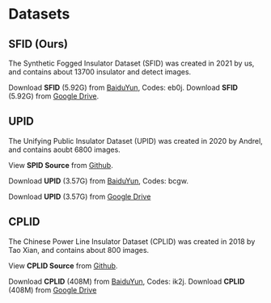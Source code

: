 
# Datasets

## SFID (Ours)

The Synthetic Fogged Insulator Dataset (SFID) was created in 2021 by us, and contains about 13700 insulator and detect images.

Download **SFID** (5.92G) from [BaiduYun](
https://pan.baidu.com/s/1ezl8S7Pf32b9fcylWYmzFQ),
Codes: eb0j.
Download **SFID** (5.92G) from [Google Drive](
d).

## UPID
The Unifying Public Insulator Dataset (UPID) was created in 2020 by Andrel, 
and contains aoubt 6800 images. 

View **SPID Source** from [Github](https://github.com/heitorcfelix/public-insulator-datasets).

Download **UPID** (3.57G) from [BaiduYun](https://pan.baidu.com/s/1pvk0tCbyJiP5hjakrTTI4Q), Codes: bcgw.

Download **UPID** (3.57G) from [Google Drive](
s
)

## CPLID
The Chinese Power Line Insulator Dataset (CPLID) was created in 2018 by Tao Xian, 
and contains about 800 images. 

View **CPLID Source** from [Github](https://github.com/InsulatorData/InsulatorDataSet).

Download **CPLID** (408M) from [BaiduYun](https://pan.baidu.com/s/1BQnZSCTPGQsEOKOe1Z4sXA), Codes: ik2j.
Download **CPLID** (408M) from [Google Drive](
2
)